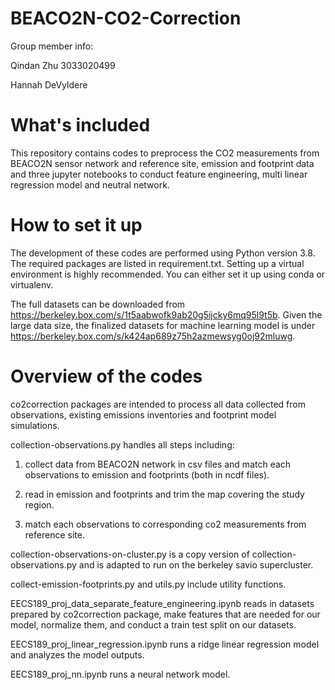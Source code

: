 # BEACO2N-CO2-Correction

Group member info:

Qindan Zhu 3033020499

Hannah DeVyldere 

# What's included

This repository contains codes to preprocess the CO2 measurements from BEACO2N sensor network and reference site, emission and footprint data and three jupyter notebooks to conduct feature engineering, multi linear regression model and neutral network.

# How to set it up

The development of these codes are performed using Python version 3.8. The required packages are listed in requirement.txt. Setting up a virtual environment is highly recommended. You can either set it up using conda or virtualenv.

The full datasets can be downloaded from https://berkeley.box.com/s/1t5aabwofk9ab20g5ijcky6mq95l9t5b. Given the large data size, the finalized datasets for machine learning model is under https://berkeley.box.com/s/k424ap689z75h2azmewsyg0oj92mluwg.

# Overview of the codes

co2correction packages are intended to process all data collected from observations, existing emissions inventories and footprint model simulations.

collection-observations.py handles all steps including: 

1) collect data from BEACO2N network in csv files and match each observations to emission and footprints (both in ncdf files).

2) read in emission and footprints and trim the map covering the study region.

3) match each observations to corresponding co2 measurements from reference site.

collection-observations-on-cluster.py is a copy version of collection-observations.py and is adapted to run on the berkeley savio supercluster.

collect-emission-footprints.py and utils.py include utility functions.


EECS189_proj_data_separate_feature_engineering.ipynb reads in datasets prepared by co2correction package, make features that are needed for our model, normalize them, and conduct a train test split on our datasets. 

EECS189_proj_linear_regression.ipynb runs a ridge linear regression model and analyzes the model outputs.

EECS189_proj_nn.ipynb runs a neural network model.

